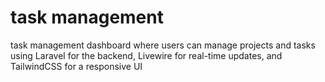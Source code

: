 # task management
 task management dashboard where users can manage projects and tasks using Laravel for the backend, Livewire for real-time updates, and TailwindCSS for a responsive UI
